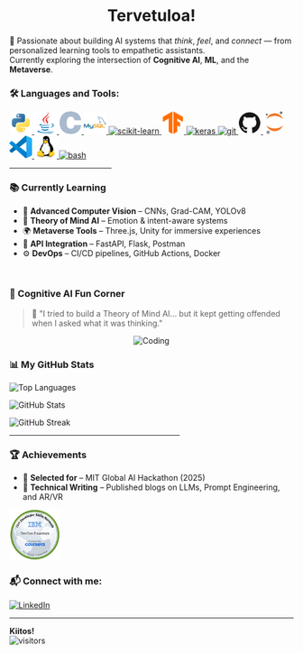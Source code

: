 <h1 align="center"> Tervetuloa! </h1>

🌱 Passionate about building AI systems that *think*, *feel*, and *connect* — from personalized learning tools to empathetic assistants.  
Currently exploring the intersection of **Cognitive AI**, **ML**, and the **Metaverse**.
<br>
<h3 align="left">🛠️ Languages and Tools:</h3>

<p align="left">
  <!-- Programming Languages -->
  <a href="https://www.python.org" target="_blank" rel="noreferrer"> 
    <img src="https://raw.githubusercontent.com/devicons/devicon/master/icons/python/python-original.svg" alt="python" width="40" height="40"/> 
  </a>
  <a href="https://www.java.com" target="_blank" rel="noreferrer"> 
    <img src="https://raw.githubusercontent.com/devicons/devicon/master/icons/java/java-original.svg" alt="java" width="40" height="40"/> 
  </a>
  <a href="https://www.cprogramming.com/" target="_blank" rel="noreferrer"> 
    <img src="https://raw.githubusercontent.com/devicons/devicon/master/icons/c/c-original.svg" alt="c" width="40" height="40"/> 
  </a>
  <a href="https://www.w3schools.com/sql/" target="_blank" rel="noreferrer"> 
    <img src="https://raw.githubusercontent.com/devicons/devicon/master/icons/mysql/mysql-original-wordmark.svg" alt="sql" width="40" height="40"/> 
  </a>

  <!-- Machine Learning -->
  <a href="https://scikit-learn.org/" target="_blank" rel="noreferrer"> 
    <img src="https://upload.wikimedia.org/wikipedia/commons/0/05/Scikit_learn_logo_small.svg" alt="scikit-learn" width="40" height="40"/> 
  </a>
  <a href="https://www.tensorflow.org/" target="_blank" rel="noreferrer"> 
    <img src="https://raw.githubusercontent.com/devicons/devicon/master/icons/tensorflow/tensorflow-original.svg" alt="tensorflow" width="40" height="40"/> 
  </a>
  <a href="https://keras.io/" target="_blank" rel="noreferrer"> 
    <img src="https://upload.wikimedia.org/wikipedia/commons/a/ae/Keras_logo.svg" alt="keras" width="40" height="40"/> 
  </a>

  <!-- Tools -->
  <a href="https://git-scm.com/" target="_blank" rel="noreferrer"> 
    <img src="https://www.vectorlogo.zone/logos/git-scm/git-scm-icon.svg" alt="git" width="40" height="40"/> 
  </a>
  <a href="https://github.com/" target="_blank" rel="noreferrer"> 
    <img src="https://raw.githubusercontent.com/devicons/devicon/master/icons/github/github-original.svg" alt="github" width="40" height="40"/> 
  </a>
  <a href="https://jupyter.org/" target="_blank" rel="noreferrer"> 
    <img src="https://raw.githubusercontent.com/devicons/devicon/master/icons/jupyter/jupyter-original.svg" alt="jupyter" width="40" height="40"/> 
  </a>
  <a href="https://code.visualstudio.com/" target="_blank" rel="noreferrer"> 
    <img src="https://raw.githubusercontent.com/devicons/devicon/master/icons/vscode/vscode-original.svg" alt="vscode" width="40" height="40"/> 
  </a>
  <a href="https://www.linux.org/" target="_blank" rel="noreferrer"> 
    <img src="https://raw.githubusercontent.com/devicons/devicon/master/icons/linux/linux-original.svg" alt="linux" width="40" height="40"/> 
  </a>
  <a href="https://en.wikipedia.org/wiki/Shell_script" target="_blank" rel="noreferrer"> 
    <img src="https://www.vectorlogo.zone/logos/gnu_bash/gnu_bash-icon.svg" alt="bash" width="40" height="40"/> 
  </a>
</p>

<hr width="36%" >

<h3>📚 Currently Learning</h3>

- 🤖 **Advanced Computer Vision** – CNNs, Grad-CAM, YOLOv8  
- 🧠 **Theory of Mind AI** – Emotion & intent-aware systems  
- 🌍 **Metaverse Tools** – Three.js, Unity for immersive experiences  
- 🔗 **API Integration** – FastAPI, Flask, Postman  
- ⚙️ **DevOps** – CI/CD pipelines, GitHub Actions, Docker  

<br>

<h3 align="left">🧠 Cognitive AI Fun Corner</h3>

<blockquote>
🤖 "I tried to build a Theory of Mind AI...  
but it kept getting offended when I asked what it was thinking."  
</blockquote>

<!-- Optional aesthetic GIF on the right -->
<p align="center">
  <img src="https://cdn.dribbble.com/users/1277312/screenshots/14733298/media/39b1045e593737587dd60e42c8422d1f.gif" alt="Coding" width="250" />
</p>

<h3 align="left">📊 My GitHub Stats</h3>

<!-- Top Languages -->
<p align="left">
  <img src="https://github-readme-stats.vercel.app/api/top-langs/?username=Maithili-Badhan&layout=compact&theme=dark" alt="Top Languages" />
</p>

<!-- GitHub Stats -->
<p align="left">
  <img src="https://github-readme-stats.vercel.app/api?username=Maithili-Badhan&show_icons=true&theme=dark" alt="GitHub Stats" />
</p>

<!-- Streak Stats -->
<p align="left">
  <img src="https://github-readme-streak-stats.herokuapp.com?user=Maithili-Badhan&theme=dark-smoky&border_radius=4.4&date_format=j%20M%5B%20Y%5D&mode=weekly" alt="GitHub Streak" />
</p>

<hr width="60%" />

<h3>🏆 Achievements</h3>

- 🥈 **Selected for** – MIT Global AI Hackathon (2025)  
- 🧪 **Technical Writing** – Published blogs on LLMs, Prompt Engineering, and AR/VR <br>
<a href="https://www.credly.com/badges/086d8a8f-7d6b-4261-9da7-0da960fa4d35/public_url">
  <img src="./assests/devops-essentials.2.png" alt="DevOps Essentials Badge" width="90"/>
</a>

<h3 align="left">📬 Connect with me:</h3>

<p align="left">
  <a href="https://www.linkedin.com/in/maithili-badhan/" target="blank">
    <img align="center" src="https://raw.githubusercontent.com/rahuldkjain/github-profile-readme-generator/master/src/images/icons/Social/linked-in-alt.svg" alt="LinkedIn" height="30" width="40" />
  </a>
</p>

---

**Kiitos!**  
![visitors](https://visitor-badge.laobi.icu/badge?page_id=Maithili-Badhan)

